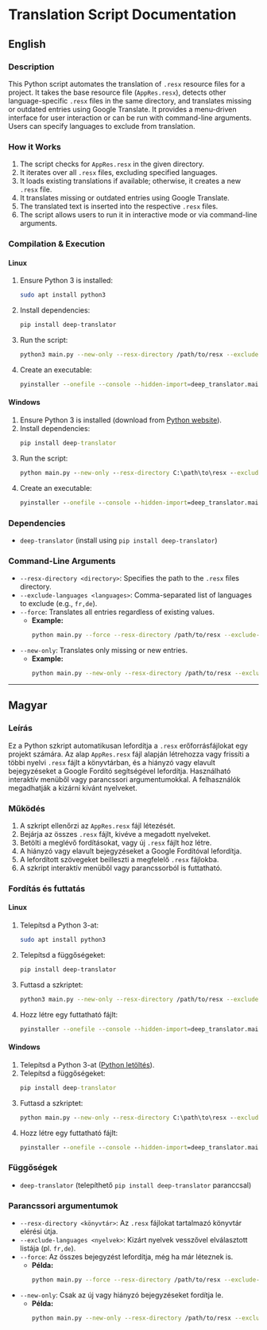 # Translation Script Documentation

## English

### Description
This Python script automates the translation of `.resx` resource files for a project. It takes the base resource file (`AppRes.resx`), detects other language-specific `.resx` files in the same directory, and translates missing or outdated entries using Google Translate. It provides a menu-driven interface for user interaction or can be run with command-line arguments. Users can specify languages to exclude from translation.

### How it Works
1. The script checks for `AppRes.resx` in the given directory.
2. It iterates over all `.resx` files, excluding specified languages.
3. It loads existing translations if available; otherwise, it creates a new `.resx` file.
4. It translates missing or outdated entries using Google Translate.
5. The translated text is inserted into the respective `.resx` files.
6. The script allows users to run it in interactive mode or via command-line arguments.

### Compilation & Execution

#### Linux
1. Ensure Python 3 is installed:
   ```sh
   sudo apt install python3
   ```
2. Install dependencies:
   ```sh
   pip install deep-translator
   ```
3. Run the script:
   ```sh
   python3 main.py --new-only --resx-directory /path/to/resx --exclude-languages "fr,de"
   ```
4. Create an executable:
   ```sh
   pyinstaller --onefile --console --hidden-import=deep_translator.main main.py
   ```

#### Windows
1. Ensure Python 3 is installed (download from [Python website](https://www.python.org/downloads/)).
2. Install dependencies:
   ```cmd
   pip install deep-translator
   ```
3. Run the script:
   ```cmd
   python main.py --new-only --resx-directory C:\path\to\resx --exclude-languages "fr,de"
   ```
4. Create an executable:
   ```cmd
   pyinstaller --onefile --console --hidden-import=deep_translator.main main.py
   ```

### Dependencies
- `deep-translator` (install using `pip install deep-translator`)

### Command-Line Arguments
- `--resx-directory <directory>`: Specifies the path to the `.resx` files directory.
- `--exclude-languages <languages>`: Comma-separated list of languages to exclude (e.g., `fr,de`).
- `--force`: Translates all entries regardless of existing values.
  - **Example:**
    ```sh
    python main.py --force --resx-directory /path/to/resx --exclude-languages "es,it"
    ```
- `--new-only`: Translates only missing or new entries.
  - **Example:**
    ```sh
    python main.py --new-only --resx-directory /path/to/resx --exclude-languages "fr,de"
    ```

---

## Magyar

### Leírás
Ez a Python szkript automatikusan lefordítja a `.resx` erőforrásfájlokat egy projekt számára. Az alap `AppRes.resx` fájl alapján létrehozza vagy frissíti a többi nyelvi `.resx` fájlt a könyvtárban, és a hiányzó vagy elavult bejegyzéseket a Google Fordító segítségével lefordítja. Használható interaktív menüből vagy parancssori argumentumokkal. A felhasználók megadhatják a kizárni kívánt nyelveket.

### Működés
1. A szkript ellenőrzi az `AppRes.resx` fájl létezését.
2. Bejárja az összes `.resx` fájlt, kivéve a megadott nyelveket.
3. Betölti a meglévő fordításokat, vagy új `.resx` fájlt hoz létre.
4. A hiányzó vagy elavult bejegyzéseket a Google Fordítóval lefordítja.
5. A lefordított szövegeket beilleszti a megfelelő `.resx` fájlokba.
6. A szkript interaktív menüből vagy parancssorból is futtatható.

### Fordítás és futtatás

#### Linux
1. Telepítsd a Python 3-at:
   ```sh
   sudo apt install python3
   ```
2. Telepítsd a függőségeket:
   ```sh
   pip install deep-translator
   ```
3. Futtasd a szkriptet:
   ```sh
   python3 main.py --new-only --resx-directory /path/to/resx --exclude-languages "fr,de"
   ```
4. Hozz létre egy futtatható fájlt:
   ```sh
   pyinstaller --onefile --console --hidden-import=deep_translator.main main.py
   ```

#### Windows
1. Telepítsd a Python 3-at ([Python letöltés](https://www.python.org/downloads/)).
2. Telepítsd a függőségeket:
   ```cmd
   pip install deep-translator
   ```
3. Futtasd a szkriptet:
   ```cmd
   python main.py --new-only --resx-directory C:\path\to\resx --exclude-languages "fr,de"
   ```
4. Hozz létre egy futtatható fájlt:
   ```cmd
   pyinstaller --onefile --console --hidden-import=deep_translator.main main.py
   ```

### Függőségek
- `deep-translator` (telepíthető `pip install deep-translator` paranccsal)

### Parancssori argumentumok
- `--resx-directory <könyvtár>`: Az `.resx` fájlokat tartalmazó könyvtár elérési útja.
- `--exclude-languages <nyelvek>`: Kizárt nyelvek vesszővel elválasztott listája (pl. `fr,de`).
- `--force`: Az összes bejegyzést lefordítja, még ha már léteznek is.
  - **Példa:**
    ```sh
    python main.py --force --resx-directory /path/to/resx --exclude-languages "es,it"
    ```
- `--new-only`: Csak az új vagy hiányzó bejegyzéseket fordítja le.
  - **Példa:**
    ```sh
    python main.py --new-only --resx-directory /path/to/resx --exclude-languages "fr,de"
    ```

